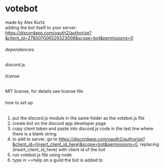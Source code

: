 # votebot
made by Alex Kurtz <br />
adding the bot itself to your server: https://discordapp.com/oauth2/authorize?&client_id=278007006529323008&scope=bot&permissions=0

###### dependencies
discord.js

###### license
MIT license, for details see license file

###### how to set up
1) put the discord.js module in the same folder as the votebot.js file
2) create bot on the discord app developer page 
3) copy client token and paste into discord.js code in the last line where there is a blank string
4) to add to server, go to https://discordapp.com/oauth2/authorize?&client_id=(insert_client_id_here)&scope=bot&permissions=0, replacing (insert_client_id_here) with client id of the bot
5) run votebot.js file using node
6) type in ==help on a guild the bot is added to

